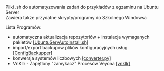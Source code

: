 Pliki .sh do automatyzowania zadań do przykładów z egzaminu na Ubuntu Server  
Zawiera także przydatne skrypty/programy do Szkolnego Windowsa

Lista Programów:
- automatyczna aktualizacja repozytoriów + instalacja wymaganych pakietów [[UbuntuServAutoInstall.sh]](https://github.com/kamile320/ubuntuserver-shellscripts/blob/main/UbuntuServAutoInstall.sh)
- import/export backupów plików konfiguracyjnych usług [[ConfigBackupper]](https://github.com/kamile320/ubuntuserver-shellscripts/tree/main/ConfigBackupper)
- konwersja systemów liczbowych [[converter.py]](https://github.com/kamile320/ubuntuserver-shellscripts/blob/main/converter.py)
- VnKllr - Zapętlony "zamykacz" Procesów Veyona [[vnkllr]](https://github.com/kamile320/ubuntuserver-shellscripts/tree/main/vnkllr)
